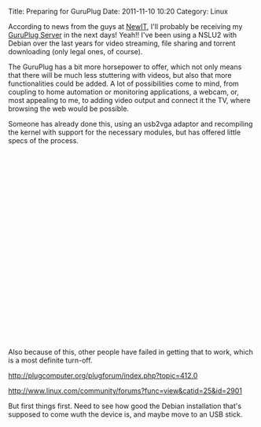 Title: Preparing for GuruPlug
Date: 2011-11-10 10:20
Category: Linux

According to news from the guys at [NewIT](http://www.newit.co.uk/forum/index.php/topic,323.msg1595.html), I'll probably be receiving my [GuruPlug Server](http://www.globalscaletechnologies.com/t-guruplugdetails.aspx) in the next days! Yeah!!
I've been using a NSLU2 with Debian over the last years for video streaming, file sharing and torrent downloading (only legal ones, of course).

The GuruPlug has a bit more horsepower to offer, which not only means that there will be much less stuttering with videos, but also that more functionalities could be added.
A lot of possibilities come to mind, from coupling to home automation or monitoring applications, a webcam, or, 
most appealing to me, to adding video output and connect it the TV, where browsing the web would be possible.

Someone has already done this, using an usb2vga adaptor and recompiling the kernel with support for the necessary modules, but has offered little specs of the process.

<object width="480" height="385">
<param name="movie" value="http://www.youtube-nocookie.com/v/xClCWZ9Nv0A&hl=en_US&fs=1&"></param>
<param name="allowFullScreen" value="true"></param><param name="allowscriptaccess" value="always"></param>
<embed src="http://www.youtube-nocookie.com/v/xClCWZ9Nv0A&hl=en_US&fs=1&" type="application/x-shockwave-flash" allowscriptaccess="always" allowfullscreen="true" width="480" height="385">
</embed>
</object>

Also because of this, other people have failed in getting that to work, which is a most definite turn-off.

http://plugcomputer.org/plugforum/index.php?topic=412.0

http://www.linux.com/community/forums?func=view&catid=25&id=2901

But first things first.
Need to see how good the Debian installation that's supposed to come wuth the device is, and maybe move to an USB stick.
